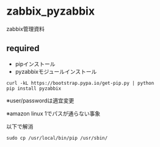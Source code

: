 # zabbix_pyzabbix
zabbix管理資料

## required
- pipインストール
- pyzabbixモジュールインストール

```
curl -kL https://bootstrap.pypa.io/get-pip.py | python
pip install pyzabbix
```

※user/passwordは適宜変更

※amazon linux 1でパスが通らない事象

以下で解消

```sudo cp /usr/local/bin/pip /usr/sbin/```
